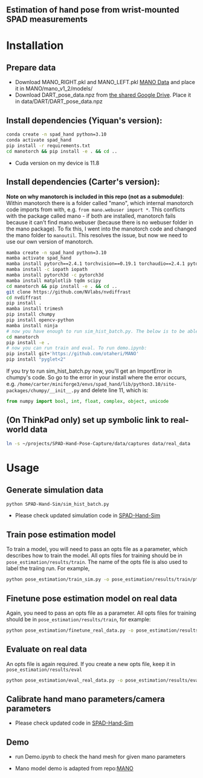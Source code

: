 ## Estimation of hand pose from wrist-mounted SPAD measurements

# Installation

## Prepare data
- Download MANO_RIGHT.pkl and MANO_LEFT.pkl [MANO Data](https://github.com/otaheri/MANO) and place it in MANO/mano_v1_2/models/
- Download DART_pose_data.npz from [the shared Google Drive](https://drive.google.com/file/d/1VroeUgyKbNCiTyURj4jhN9bwxdDi6SXe/view?usp=drive_link). Place it in data/DART/DART_pose_data.npz


## Install dependencies (Yiquan's version):
```sh
conda create -n spad_hand python=3.10
conda activate spad_hand
pip install -r requirements.txt
cd manotorch && pip install -e . && cd ..
```

 - Cuda version on my device is 11.8


## Install dependencies (Carter's version):
**Note on why manotorch is included in this repo (not as a submodule)**: Within manotorch there is a folder called "mano", which internal manotorch code imports from with, e.g. `from mano.webuser import *`. This conflicts with the package called mano - if both are installed, manotorch fails because it can't find mano.webuser (because there is no webuser folder in the mano package). To fix this, I went into the manotorch code and changed the mano folder to `manoutil`. This resolves the issue, but now we need to use our own version of manotorch.

```sh
mamba create -n spad_hand python=3.10
mamba activate spad_hand
mamba install pytorch==2.4.1 torchvision==0.19.1 torchaudio==2.4.1 pytorch-cuda=12.1 -c pytorch -c nvidia
mamba install -c iopath iopath
mamba install pytorch3d -c pytorch3d
mamba install matplotlib tqdm scipy
cd manotorch && pip install -e . && cd ..
git clone https://github.com/NVlabs/nvdiffrast
cd nvdiffrast
pip install .
mamba install trimesh
pip install chumpy
pip install opencv-python
mamba install ninja
# now you have enough to run sim_hist_batch.py. The below is to be able to run train, eval, etc.
cd manotorch
pip install -e .
# now you can run train and eval. To run demo.ipynb:
pip install git+'https://github.com/otaheri/MANO'
pip install "pyglet<2"
```

If you try to run sim_hist_batch.py now, you'll get an ImportError in chumpy's code. So go to the error in your install where the error occurs, e.g. 
`/home/carter/miniforge3/envs/spad_hand/lib/python3.10/site-packages/chumpy/__init__.py` and delete line 11, which is:
```python
from numpy import bool, int, float, complex, object, unicode
```

## (On ThinkPad only) set up symbolic link to real-world data
```sh
ln -s ~/projects/SPAD-Hand-Pose-Capture/data/captures data/real_data
```

# Usage

## Generate simulation data

```sh
python SPAD-Hand-Sim/sim_hist_batch.py 
```
 - Please check updated simulation code in [SPAD-Hand-Sim](https://github.com/adrenaline21/SPAD-Hand-Sim)

## Train pose estimation model
To train a model, you will need to pass an opts file as a parameter, which describes how to train the model. All opts files for training should be in `pose_estimation/results/train`. The name of the opts file is also used to label the traiing run. For example,
```sh
python pose_estimation/train_sim.py -o pose_estimation/results/train/pt_sim
```

## Finetune pose estimation model on real data
Again, you need to pass an opts file as a parameter. All opts files for training should be in `pose_estimation/results/train`, for example:
```sh
python pose_estimation/finetune_real_data.py -o pose_estimation/results/train/pt_sim_ft_carter
```

## Evaluate on real data
An opts file is again required. If you create a new opts file, keep it in `pose_estimation/results/eval`
```sh
python pose_estimation/eval_real_data.py -o pose_estimation/results/eval/pt_sim_ft_carter_test_carter
```

## Calibrate hand mano parameters/camera parameters
 - Please check updated code in [SPAD-Hand-Sim](https://github.com/adrenaline21/SPAD-Hand-Sim)


## Demo
 - run Demo.ipynb to check the hand mesh for given mano parameters

 - Mano model demo is adapted from repo:[MANO](https://github.com/otaheri/MANO)


